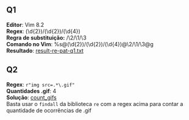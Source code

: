 ## Q1

**Editor**: Vim 8.2  
**Regex**: (\d{2})/(\d{2})/(\d{4})   
**Regra de substituição:** /\2/\1/\3  
**Comando no Vim**: %s@\(\d\{2}\)/\(\d\{2}\)/\(\d\{4}\)@\2/\1/\3@g  
**Resultado**: [result-re-pat-q1.txt](./re-pat-q1/result-re-pat-q1.txt)

## Q2
**Regex**: `r"img src=.*\.gif"`  
**Quantidades .gif**: 4  
**Solução**: [count_gifs](./re-pat-q2/count_gifs.py)  
Basta usar o `findall` da biblioteca `re` com a regex acima para contar a quantidade de ocorrências de .gif
